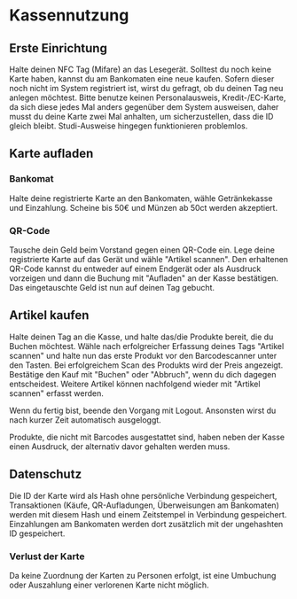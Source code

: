 # Kassennutzung

## Erste Einrichtung
Halte deinen NFC Tag (Mifare) an das Lesegerät.
Solltest du noch keine Karte haben, kannst du am Bankomaten eine neue kaufen.
Sofern dieser noch nicht im System registriert ist, wirst du gefragt, ob du deinen Tag neu anlegen möchtest.
Bitte benutze keinen Personalausweis, Kredit-/EC-Karte, da sich diese jedes Mal anders gegenüber dem System ausweisen, daher musst du deine Karte zwei Mal anhalten, um sicherzustellen, dass die ID gleich bleibt.
Studi-Ausweise hingegen funktionieren problemlos.

## Karte aufladen
### Bankomat
Halte deine registrierte Karte an den Bankomaten, wähle Getränkekasse und Einzahlung.
Scheine bis 50€ und Münzen ab 50ct werden akzeptiert.
### QR-Code
Tausche dein Geld beim Vorstand gegen einen QR-Code ein.
Lege deine registrierte Karte auf das Gerät und wähle "Artikel scannen".
Den erhaltenen QR-Code kannst du entweder auf einem Endgerät oder als Ausdruck vorzeigen und dann die Buchung mit "Aufladen" an der Kasse bestätigen.
Das eingetauschte Geld ist nun auf deinen Tag gebucht.

## Artikel kaufen
Halte deinen Tag an die Kasse, und halte das/die Produkte bereit, die du Buchen möchtest.
Wähle nach erfolgreicher Erfassung deines Tags "Artikel scannen" und halte nun das erste Produkt vor den Barcodescanner unter den Tasten.
Bei erfolgreichem Scan des Produkts wird der Preis angezeigt.
Bestätige den Kauf mit "Buchen" oder "Abbruch", wenn du dich dagegen entscheidest.
Weitere Artikel können nachfolgend wieder mit "Artikel scannen" erfasst werden.

Wenn du fertig bist, beende den Vorgang mit Logout.
Ansonsten wirst du nach kurzer Zeit automatisch ausgeloggt.

Produkte, die nicht mit Barcodes ausgestattet sind, haben neben der Kasse einen Ausdruck, der alternativ davor gehalten werden muss.

## Datenschutz
Die ID der Karte wird als Hash ohne persönliche Verbindung gespeichert, Transaktionen (Käufe, QR-Aufladungen, Überweisungen am Bankomaten) werden mit diesem Hash und einem Zeitstempel in Verbindung gespeichert.
Einzahlungen am Bankomaten werden dort zusätzlich mit der ungehashten ID gespeichert.

### Verlust der Karte
Da keine Zuordnung der Karten zu Personen erfolgt, ist eine Umbuchung oder Auszahlung einer verlorenen Karte nicht möglich.